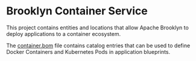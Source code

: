 # Brooklyn Container Service

This project contains entities and locations that allow Apache Brooklyn to
deploy applications to a container ecosystem.

The [container.bom](container.bom) file contains catalog entries that can
be used to define Docker Containers and Kubernetes Pods in application
blueprints.
